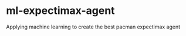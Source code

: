 ml-expectimax-agent
===================

Applying machine learning to create the best pacman expectimax agent
